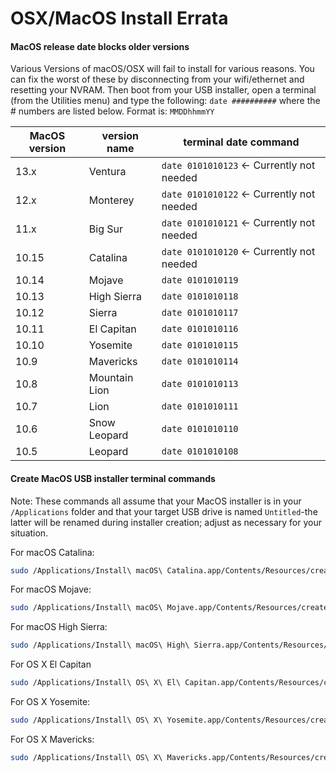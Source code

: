 # OSX/MacOS Install Errata

#### MacOS release date blocks older versions

Various Versions of macOS/OSX will fail to install for various reasons.
You can fix the worst of these by disconnecting from your wifi/ethernet and resetting
your NVRAM. Then boot from your USB installer, open a terminal (from the Utilities menu) and type the following:
`date ##########` where the # numbers are listed below. Format is: `MMDDhhmmYY`

| MacOS version | version name | terminal date command |
| --- | --- | --- |
| 13.x | Ventura | `date 0101010123` <- Currently not needed |
| 12.x | Monterey | `date 0101010122` <- Currently not needed |
| 11.x | Big Sur | `date 0101010121` <- Currently not needed |
| 10.15 | Catalina | `date 0101010120` <- Currently not needed |
| 10.14 | Mojave | `date 0101010119` |
| 10.13 | High Sierra | `date 0101010118` |
| 10.12 | Sierra | `date 0101010117` |
| 10.11 | El Capitan | `date 0101010116` |
| 10.10 | Yosemite | `date 0101010115` |
| 10.9 | Mavericks | `date 0101010114` |
| 10.8 | Mountain Lion | `date 0101010113` |
| 10.7 | Lion | `date 0101010111` |
| 10.6 | Snow Leopard | `date 0101010110` |
| 10.5 | Leopard | `date 0101010108` |

#### Create MacOS USB installer terminal commands

Note: These commands all assume that your MacOS installer is in your `/Applications` folder and that your target USB drive is named `Untitled`-the latter will be renamed during installer creation; adjust as necessary for your situation.

For macOS Catalina:
``` bash
sudo /Applications/Install\ macOS\ Catalina.app/Contents/Resources/createinstallmedia --volume /Volumes/Untitled
```
For macOS Mojave:
``` bash
sudo /Applications/Install\ macOS\ Mojave.app/Contents/Resources/createinstallmedia --volume /Volumes/Untitled
```
For macOS High Sierra:
``` bash
sudo /Applications/Install\ macOS\ High\ Sierra.app/Contents/Resources/createinstallmedia --volume /Volumes/Untitled
```
For OS X El Capitan
``` bash
sudo /Applications/Install\ OS\ X\ El\ Capitan.app/Contents/Resources/createinstallmedia --volume /Volumes/Untitled --applicationpath /Applications/Install\ OS\ X\ El\ Capitan.app
```
For OS X Yosemite:
``` bash
sudo /Applications/Install\ OS\ X\ Yosemite.app/Contents/Resources/createinstallmedia --volume /Volumes/Untitled --applicationpath /Applications/Install\ OS\ X\ Yosemite.app --nointeraction
```
For OS X Mavericks:
``` bash
sudo /Applications/Install\ OS\ X\ Mavericks.app/Contents/Resources/createinstallmedia --volume /Volumes/Untitled --applicationpath /Applications/Install\ OS\ X\ Mavericks.app --nointeraction
```

